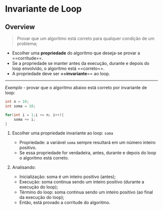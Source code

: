 # Invariante de Loop

## Overview

> Provar que um algoritmo está correto para qualquer condição de um problema;

- Escolher uma **propriedade** do algoritmo que deseja-se provar a ==corritude==.
- Se a propriedade se manter antes da execução, durante e depois do loop envolvido, o algoritmo está ==correto==.
- A propriedade deve ser **==invariante**== ao loop.

---

*Exemplo* - provar que o algoritmo abaixo está correto por invariante de loop:

```c
int n = 10;
int soma = 10;

for(int i = 1;i <= n; i++){
	soma += i;
}
```

1. Escolher uma propriedade invariante ao loop: `soma`
	- Propriedade: a variável `soma` sempre resultará em um número inteiro positivo.
	- Se essa propriedade for verdadeira, antes, durante e depois do loop o algoritmo está correto.

2. Analisando:
	- Inicialização: soma é um inteiro positivo (antes);
	- Execução: soma continua sendo um inteiro positivo (durante a execução do loop);
	- Término do loop: soma continua sendo um inteiro positivo (ao final da execução do loop);
	- Então, está provado a corritude do algoritmo.


